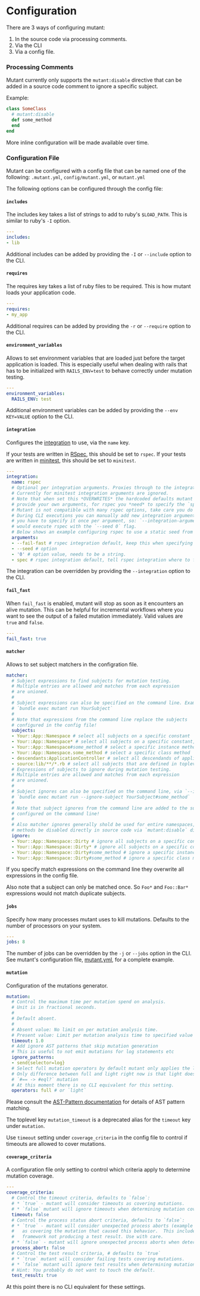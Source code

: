 # Configuration

There are 3 ways of configuring mutant:

1. In the source code via processing comments.
2. Via the CLI
3. Via a config file.

### Processing Comments

Mutant currently only supports the `mutant:disable` directive that can be added in a
source code comment to ignore a specific subject.

Example:

```ruby
class SomeClass
  # mutant:disable
  def some_method
  end
end
```

More inline configuration will be made available over time.

### Configuration File

Mutant can be configured with a config file that can be named one of the following: `.mutant.yml`, `config/mutant.yml`, or `mutant.yml`

The following options can be configured through the config file:

#### `includes`

The includes key takes a list of strings to add to ruby's `$LOAD_PATH`. This is similar to ruby's `-I` option.

```yml
---
includes:
- lib
```

Additional includes can be added by providing the `-I` or `--include` option to the CLI.

#### `requires`

The requires key takes a list of ruby files to be required. This is how mutant loads your application code.

```yml
---
requires:
- my_app
```

Additional requires can be added by providing the `-r` or `--require` option to the CLI.

#### `environment_variables`

Allows to set environment variables that are loaded just before the target application is
loaded. This is especially useful when dealing with rails that has to be initialized with
`RAILS_ENV=test` to behave correctly under mutation testing.

```yml
---
environment_variables:
  RAILS_ENV: test
```

Additional environment variables can be added by providing the `--env KEY=VALUE` option to the CLI.

#### `integration`

Configures the [integration](/docs/integration.md) to use, via the `name` key.

If your tests are written in [RSpec](https://rspec.info/), this should be set to `rspec`.
If your tests are written in [minitest](https://github.com/seattlerb/minitest), this should be set to `minitest`.

```yml
---
integration:
  name: rspec
  # Optional per integration arguments. Proxies through to the integrations native CLI processor.
  # Currently for minitest integration arguments are ignored.
  # Note that when set this *OVERWRITES* the hardcoded defaults mutant provides. So should you
  # provide your own arguments, for rspec you *need* to specify the `spec` directory at a minimum.
  # Mutant is not compatible with many rspec options, take care you do not violate mutants invariants.
  # During CLI executions you can manually add new integration arguments via `--integration-argument`,
  # you have to specify it once per argument, so: `--integration-argument seed --integration-argument 0`
  # would execute rspec with the `--seed 0` flag.
  # Below shows an example configuring rspec to use a static seed from the config file.
  arguments:
  - --fail-fast # rspec integration default, keep this when specifying manual options!
  - --seed # option
  - '0' # option value, needs to be a string.
  - spec # rspec integration default, tell rspec integration where to find specs
```

The integration can be overridden by providing the `--integration` option to the CLI.

#### `fail_fast`

When `fail_fast` is enabled, mutant will stop as soon as it encounters an alive mutation. This can be helpful for incremental workflows where you want to see the output of a failed mutation immediately. Valid values are `true` and `false`.

```yml
---
fail_fast: true
```

#### `matcher`

Allows to set subject matchers in the configration file.

```yml
matcher:
  # Subject expressions to find subjects for mutation testing.
  # Multiple entries are allowed and matches from each expression
  # are unioned.
  #
  # Subject expressions can also be specified on the command line. Example:
  # `bundle exec mutant run YourSubject`
  #
  # Note that expressions from the command line replace the subjects
  # configured in the config file!
  subjects:
  - Your::App::Namespace # select all subjects on a specific constant
  - Your::App::Namespace* # select all subjects on a specific constant, recursively
  - Your::App::Namespace#some_method # select a specific instance method
  - Your::App::Namespace.some_method # select a specific class method
  - descendants:ApplicationController # select all descendands of application controller (and itself)
  - source:lib/**/*.rb # select all subjects that are defined in toplevel constants (modules and classes), recursively
  # Expressions of subjects to ignore during mutation testing.
  # Multiple entries are allowed and matches from each expression
  # are unioned.
  #
  # Subject ignores can also be specified on the command line, via `--ignore-subject`. Example:
  # `bundle exec mutant run --ignore-subject YourSubject#some_method`
  #
  # Note that subject ignores from the command line are added to the subject ignores
  # configured on the command line!
  #
  # Also matcher ignores generally shold be used for entire namespaces, and individual
  # methods be disabled directly in source code via `mutant:disable` directives.
  ignore:
  - Your::App::Namespace::Dirty # ignore all subjects on a specific constant
  - Your::App::Namespace::Dirty* # ignore all subjects on a specific constant, recursively
  - Your::App::Namespace::Dirty#some_method # ignore a specific instance method
  - Your::App::Namespace::Dirty#some_method # ignore a specific class method
```

If you specify match expressions on the command line they overwrite all expressions
in the config file.

Also note that a subject can only be matched once. So `Foo*` and `Foo::Bar*` expressions
would not match duplicate subjects.

#### `jobs`

Specify how many processes mutant uses to kill mutations. Defaults to the number of processors on your system.

```yml
---
jobs: 8
```

The number of jobs can be overridden by the `-j` or `--jobs` option in the CLI.
See mutant's configuration file, [mutant.yml](/mutant.yml), for a complete example.

#### `mutation`

Configuration of the mutations generator.

```yml
mutation:
  # Control the maximum time per mutation spend on analysis.
  # Unit is in fractional seconds.
  #
  # Default absent.
  #
  # Absent value: No limit on per mutation analysis time.
  # Present value: Limit per mutation analysis time to specified value in seconds.
  timeout: 1.0
  # Add ignore AST patterns that skip mutation generation
  # This is useful to not emit mutations for log statements etc
  ignore_patterns:
  - send{selector=log}
  # Select full mutation operators by default mutant only applies the light set
  # Only difference between full and light right now is that light does not apply
  # `#== -> #eql?` mutation
  # At this moment there is no CLI equivalent for this setting.
  operators: full # or `light`
```

Please consult the [AST-Pattern documentation](/docs/ast-pattern.md) for details of AST pattern
matching.

The toplevel key `mutation_timeout` is a deprecated alias for the `timeout` key under `mutation`.

Use `timeout` setting under `coverage_criteria` in the config file to control
if timeouts are allowed to cover mutations.

#### `coverage_criteria`

A configuration file only setting to control which criteria apply to determine mutation coverage.

```yml
---
coverage_criteria:
  # Control the timeout criteria, defaults to `false`:
  # * `true` - mutant will consider timeouts as covering mutations.
  # * `false` mutant will ignore timeouts when determining mutation coverage.
  timeout: false
  # Control the process status abort criteria, defaults to `false`:
  # * `true` - mutant will consider unexpected process aborts (example segfaults)
  #   as covering the mutation that caused this behavior.  This includes bugs in the test
  #   framework not producing a test result. Use with care.
  # * `false` - mutant will ignore unexpected process aborts when determining coverage.
  process_abort: false
  # Control the test result criteria, # defaults to `true`
  # * `true` mutant will consider failing tests covering mutations.
  # * `false` mutant will ignore test results when determining mutation coverage.
  # Hint: You probably do not want to touch the default.
  test_result: true
```

At this point there is no CLI equivalent for these settings.
